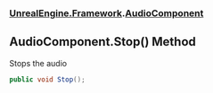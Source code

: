 ### [UnrealEngine.Framework](./UnrealEngine-Framework.md 'UnrealEngine.Framework').[AudioComponent](./UnrealEngine-Framework-AudioComponent.md 'UnrealEngine.Framework.AudioComponent')
## AudioComponent.Stop() Method
Stops the audio  
```csharp
public void Stop();
```
